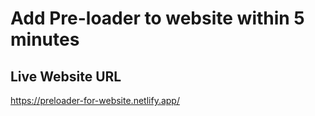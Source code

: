 
# Add Pre-loader to website within 5 minutes





## Live Website URL
https://preloader-for-website.netlify.app/

